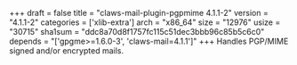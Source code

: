+++
draft = false
title = "claws-mail-plugin-pgpmime 4.1.1-2"
version = "4.1.1-2"
categories = ['xlib-extra']
arch = "x86_64"
size = "12976"
usize = "30715"
sha1sum = "ddc8a70d8f1757fc115c51dec3bbb96c85b5c6c0"
depends = "['gpgme>=1.6.0-3', 'claws-mail=4.1.1']"
+++
Handles PGP/MIME signed and/or encrypted mails.